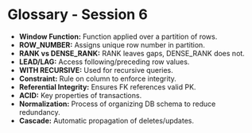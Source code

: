 # Glossary - Session 6

- **Window Function:** Function applied over a partition of rows.
- **ROW_NUMBER:** Assigns unique row number in partition.
- **RANK vs DENSE_RANK:** RANK leaves gaps, DENSE_RANK does not.
- **LEAD/LAG:** Access following/preceding row values.
- **WITH RECURSIVE:** Used for recursive queries.
- **Constraint:** Rule on column to enforce integrity.
- **Referential Integrity:** Ensures FK references valid PK.
- **ACID:** Key properties of transactions.
- **Normalization:** Process of organizing DB schema to reduce redundancy.
- **Cascade:** Automatic propagation of deletes/updates.
